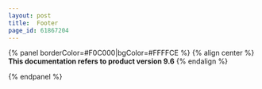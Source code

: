 ```yaml
---
layout: post
title:  Footer
page_id: 61867204
---
```


{% panel borderColor=#F0C000|bgColor=#FFFFCE %}
{% align center %}
**This documentation refers to product version 9.6** 
{% endalign %}

{% endpanel %}
